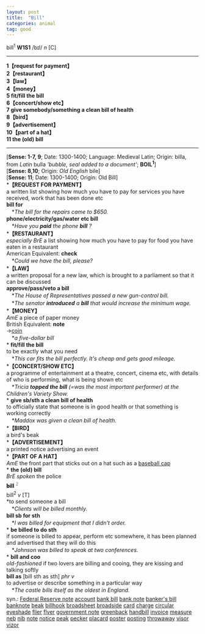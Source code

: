 ```yaml
---
layout: post
title:  "Bill"
categories: animal
tag: good
---
```

<DIV style="MARGIN: 0px 0px 5px">bill<SUP>1</SUP> <B>W1S1</B> /bɪl/ <I>n</I> [C] 
<HR>
<B>1【request for payment】</B><BR><B>2【restaurant】</B><BR><B>3【law】</B><BR><B>4【money】</B><BR><B>5 fit/fill the bill</B><BR><B>6【concert/show etc】</B><BR><B>7 give somebody/something a clean bill of health</B><BR><B>8【bird】</B><BR><B>9【advertisement】</B><BR><B>10【part of a hat】</B><BR><B>11 the (old) bill</B>
<HR>
[<B>Sense: 1-7, 9</B>; Date: 1300-1400; Language: Medieval Latin; Origin: billa, from <I>Latin</I> bulla <I>'bubble, seal added to a document'</I>; <B>BOIL<SUP>1</SUP></B>]<BR>[<B>Sense: 8,10</B>; Origin: <I>Old English</I> bile]<BR>[<B>Sense: 11</B>; Date: 1300-1400; Origin: Old Bill]<BR>*<B>【REQUEST FOR PAYMENT】</B><BR>a written list showing how much you have to pay for services you have received, work that has been done etc<BR><B>bill for</B><BR>　*<I>The bill for the repairs came to $650.</I><BR><B>phone/electricity/gas/water etc bill</B><BR>　*<I>Have you <B>paid</B> the phone <B>bill</B> ?</I><BR>*<B>【RESTAURANT】</B><BR><I>especially BrE</I> a list showing how much you have to pay for food you have eaten in a restaurant<BR>American Equivalent: <B>check</B><BR>　*<I>Could we have the bill, please?</I><BR>*<B>【LAW】</B><BR>a written proposal for a new law, which is brought to a parliament so that it can be discussed<BR><B>approve/pass/veto a bill</B><BR>　*<I>The House of Representatives passed a new gun-control bill.</I><BR>　*<I>The senator <B>introduced</B> a <B>bill</B> that would increase the minimum wage.</I><BR>*<B>【MONEY】</B><BR><I>AmE</I> a piece of paper money<BR>British Equivalent: <B>note</B><BR>→<A href="{{ site.baseurl }}/coin"><U>coin</U></A><BR>　*<I>a five-dollar bill</I><BR>* <B>fit/fill the bill</B><BR>to be exactly what you need<BR>　*<I>This car fits the bill perfectly. It's cheap and gets good mileage.</I><BR>*<B>【CONCERT/SHOW ETC】</B><BR>a programme of entertainment at a theatre, concert, cinema etc, with details of who is performing, what is being shown etc<BR>　*<I>Tricia <B>topped the bill</B> (=was the most important performer) at the Children's Variety Show.</I><BR>* <B>give sb/sth a clean bill of health</B><BR>to officially state that someone is in good health or that something is working correctly<BR>　*<I>Maddox was given a clean bill of health.</I><BR>*<B>【BIRD】</B><BR>a bird's beak<BR>*<B>【ADVERTISEMENT】</B><BR>a printed notice advertising an event<BR>*<B>【PART OF A HAT】</B><BR><I>AmE</I> the front part that sticks out on a hat such as a <A href="{{ site.baseurl }}/baseball%20cap"><U>baseball cap</U></A><BR>* <B>the (old) bill</B><BR><I>BrE spoken</I> the police</DIV>
<DIV style="COLOR: #808080; MARGIN: 0px 0px 5px; LINE-HEIGHT: normal"><SPAN style="FONT-SIZE: 10.5pt; COLOR: #000000; LINE-HEIGHT: normal"><B>bill</B></SPAN> <SUP style="FONT-SIZE: 83%; LINE-HEIGHT: normal">2</SUP> </DIV>
<DIV style="MARGIN: 0px 0px 5px">bill<SUP>2</SUP> <I>v</I> [T] <BR>*to send someone a bill<BR>　*<I>Clients will be billed monthly.</I><BR><B>bill sb for sth</B><BR>　*<I>I was billed for equipment that I didn't order.</I><BR>* <B>be billed to do sth</B><BR>if someone is billed to appear, perform etc somewhere, it has been planned and advertised that they will do this<BR>　*<I>Johnson was billed to speak at two conferences.</I><BR>* <B>bill and coo</B><BR><I>old-fashioned</I> if two lovers are billing and cooing, they are kissing and talking softly<BR><B>bill as</B> [bill sth as sth] <I>phr v</I><BR>to advertise or describe something in a particular way<BR>　*<I>The castle bills itself as the oldest in England.</I></DIV>
<DIV style="MARGIN: 0px 0px 5px">
<DIV style="MARGIN: 4px 0px">syn.: <A href="{{ site.baseurl }}/Federal%20Reserve%20note"><U>Federal Reserve note</U></A> <A href="{{ site.baseurl }}/account"><U>account</U></A> <A href="{{ site.baseurl }}/bank%20bill"><U>bank bill</U></A> <A href="{{ site.baseurl }}/bank%20note"><U>bank note</U></A> <A href="{{ site.baseurl }}/banker%27s%20bill"><U>banker's bill</U></A> <A href="{{ site.baseurl }}/banknote"><U>banknote</U></A> <A href="{{ site.baseurl }}/beak"><U>beak</U></A> <A href="{{ site.baseurl }}/billhook"><U>billhook</U></A> <A href="{{ site.baseurl }}/broadsheet"><U>broadsheet</U></A> <A href="{{ site.baseurl }}/broadside"><U>broadside</U></A> <A href="{{ site.baseurl }}/card"><U>card</U></A> <A href="{{ site.baseurl }}/charge"><U>charge</U></A> <A href="{{ site.baseurl }}/circular"><U>circular</U></A> <A href="{{ site.baseurl }}/eyeshade"><U>eyeshade</U></A> <A href="{{ site.baseurl }}/flier"><U>flier</U></A> <A href="{{ site.baseurl }}/flyer"><U>flyer</U></A> <A href="{{ site.baseurl }}/government%20note"><U>government note</U></A> <A href="{{ site.baseurl }}/greenback"><U>greenback</U></A> <A href="{{ site.baseurl }}/handbill"><U>handbill</U></A> <A href="{{ site.baseurl }}/invoice"><U>invoice</U></A> <A href="{{ site.baseurl }}/measure"><U>measure</U></A> <A href="{{ site.baseurl }}/neb"><U>neb</U></A> <A href="{{ site.baseurl }}/nib"><U>nib</U></A> <A href="{{ site.baseurl }}/note"><U>note</U></A> <A href="{{ site.baseurl }}/notice"><U>notice</U></A> <A href="{{ site.baseurl }}/peak"><U>peak</U></A> <A href="{{ site.baseurl }}/pecker"><U>pecker</U></A> <A href="{{ site.baseurl }}/placard"><U>placard</U></A> <A href="{{ site.baseurl }}/poster"><U>poster</U></A> <A href="{{ site.baseurl }}/posting"><U>posting</U></A> <A href="{{ site.baseurl }}/throwaway"><U>throwaway</U></A> <A href="{{ site.baseurl }}/visor"><U>visor</U></A> <A href="{{ site.baseurl }}/vizor"><U>vizor</U></A></DIV></DIV>

